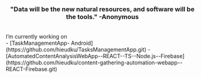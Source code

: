 
<h3 align="center">"Data will be the new natural resources, and software will be the tools." -Anonymous</h3>
<br />
I’m currently working on <br />
- [TaskManagementApp- Android](https://github.com/hieudku/TasksManagementApp.git)
- [AutomatedContentAnalysisWebApp--REACT--TS--Node.js--Firebase](https://github.com/hieudku/content-gathering-automation-webapp--REACT-Firebase.git)




  



